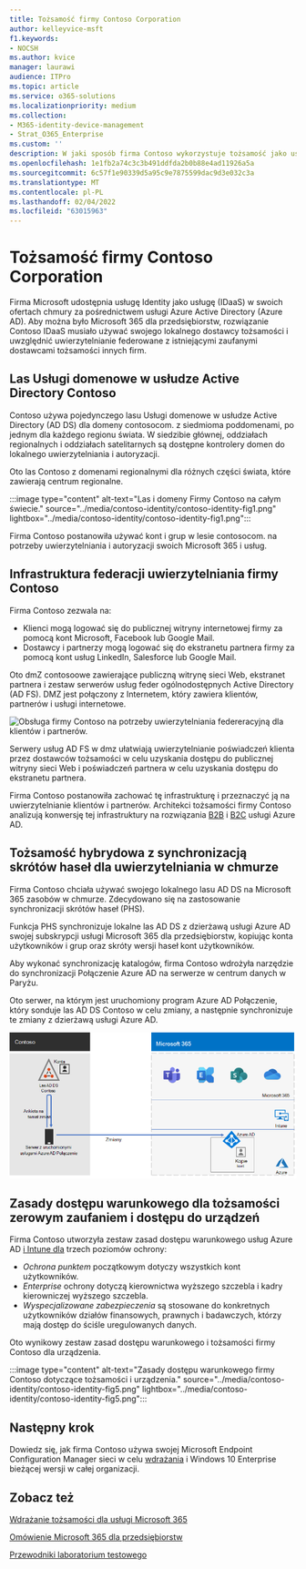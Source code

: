 ```yaml
---
title: Tożsamość firmy Contoso Corporation
author: kelleyvice-msft
f1.keywords:
- NOCSH
ms.author: kvice
manager: laurawi
audience: ITPro
ms.topic: article
ms.service: o365-solutions
ms.localizationpriority: medium
ms.collection:
- M365-identity-device-management
- Strat_O365_Enterprise
ms.custom: ''
description: W jaki sposób firma Contoso wykorzystuje tożsamość jako usługę (IDaaS) i udostępnia uwierzytelnianie w chmurze dla swoich pracowników oraz uwierzytelnianie federowane dla swoich partnerów i klientów.
ms.openlocfilehash: 1e1fb2a74c3c3b491ddfda2b0b88e4ad11926a5a
ms.sourcegitcommit: 6c57f1e90339d5a95c9e7875599dac9d3e032c3a
ms.translationtype: MT
ms.contentlocale: pl-PL
ms.lasthandoff: 02/04/2022
ms.locfileid: "63015963"
---
```

# <a name="identity-for-the-contoso-corporation"></a>Tożsamość firmy Contoso Corporation

Firma Microsoft udostępnia usługę Identity jako usługę (IDaaS) w swoich ofertach chmury za pośrednictwem usługi Azure Active Directory (Azure AD). Aby można było Microsoft 365 dla przedsiębiorstw, rozwiązanie Contoso IDaaS musiało używać swojego lokalnego dostawcy tożsamości i uwzględnić uwierzytelnianie federowane z istniejącymi zaufanymi dostawcami tożsamości innych firm.

## <a name="the-contoso-active-directory-domain-services-forest"></a>Las Usługi domenowe w usłudze Active Directory Contoso

Contoso używa pojedynczego lasu Usługi domenowe w usłudze Active Directory (AD DS) dla domeny contosocom\. z siedmioma poddomenami, po jednym dla każdego regionu świata. W siedzibie głównej, oddziałach regionalnych i oddziałach satelitarnych są dostępne kontrolery domen do lokalnego uwierzytelniania i autoryzacji.

Oto las Contoso z domenami regionalnymi dla różnych części świata, które zawierają centrum regionalne.

:::image type="content" alt-text="Las i domeny Firmy Contoso na całym świecie." source="../media/contoso-identity/contoso-identity-fig1.png" lightbox="../media/contoso-identity/contoso-identity-fig1.png":::
 
Firma Contoso postanowiła używać kont i grup w lesie contosocom\. na potrzeby uwierzytelniania i autoryzacji swoich Microsoft 365 i usług.

## <a name="the-contoso-federated-authentication-infrastructure"></a>Infrastruktura federacji uwierzytelniania firmy Contoso

Firma Contoso zezwala na:

- Klienci mogą logować się do publicznej witryny internetowej firmy za pomocą kont Microsoft, Facebook lub Google Mail.
- Dostawcy i partnerzy mogą logować się do ekstranetu partnera firmy za pomocą kont usług LinkedIn, Salesforce lub Google Mail.

Oto dmZ contosoowe zawierające publiczną witrynę sieci Web, ekstranet partnera i zestaw serwerów usług feder ogólnodostępnych Active Directory (AD FS). DMZ jest połączony z Internetem, który zawiera klientów, partnerów i usługi internetowe.

![Obsługa firmy Contoso na potrzeby uwierzytelniania federeracyjną dla klientów i partnerów.](../media/contoso-identity/contoso-identity-fig2.png)
 
Serwery usług AD FS w dmz ułatwiają uwierzytelnianie poświadczeń klienta przez dostawców tożsamości w celu uzyskania dostępu do publicznej witryny sieci Web i poświadczeń partnera w celu uzyskania dostępu do ekstranetu partnera.

Firma Contoso postanowiła zachować tę infrastrukturę i przeznaczyć ją na uwierzytelnianie klientów i partnerów. Architekci tożsamości firmy Contoso analizują konwersję tej infrastruktury na rozwiązania [B2B](/azure/active-directory/b2b/hybrid-organizations) i [B2C](/azure/active-directory-b2c/solution-articles) usługi Azure AD.

## <a name="hybrid-identity-with-password-hash-synchronization-for-cloud-based-authentication"></a>Tożsamość hybrydowa z synchronizacją skrótów haseł dla uwierzytelniania w chmurze

Firma Contoso chciała używać swojego lokalnego lasu AD DS na Microsoft 365 zasobów w chmurze. Zdecydowano się na zastosowanie synchronizacji skrótów haseł (PHS).

Funkcja PHS synchronizuje lokalne las AD DS z dzierżawą usługi Azure AD swojej subskrypcji usługi Microsoft 365 dla przedsiębiorstw, kopiując konta użytkowników i grup oraz skróty wersji haseł kont użytkowników.

Aby wykonać synchronizację katalogów, firma Contoso wdrożyła narzędzie do synchronizacji Połączenie Azure AD na serwerze w centrum danych w Paryżu.

Oto serwer, na którym jest uruchomiony program Azure AD Połączenie, który sonduje las AD DS Contoso w celu zmiany, a następnie synchronizuje te zmiany z dzierżawą usługi Azure AD.

![Infrastruktura synchronizacji katalogów PHS firmy Contoso.](../media/contoso-identity/contoso-identity-fig4.png)
 
## <a name="conditional-access-policies-for-zero-trust-identity-and-device-access"></a>Zasady dostępu warunkowego dla tożsamości zerowym zaufaniem i dostępu do urządzeń

Firma Contoso utworzyła zestaw zasad dostępu warunkowego usług Azure AD [i Intune dla](../security/office-365-security/identity-access-policies.md) trzech poziomów ochrony:

- *Ochrona punktem* początkowym dotyczy wszystkich kont użytkowników.
- *Enterprise* ochrony dotyczą kierownictwa wyższego szczebla i kadry kierowniczej wyższego szczebla.
- *Wyspecjalizowane zabezpieczenia* są stosowane do konkretnych użytkowników działów finansowych, prawnych i badawczych, którzy mają dostęp do ściśle uregulowanych danych.

Oto wynikowy zestaw zasad dostępu warunkowego i tożsamości firmy Contoso dla urządzenia.

:::image type="content" alt-text="Zasady dostępu warunkowego firmy Contoso dotyczące tożsamości i urządzenia." source="../media/contoso-identity/contoso-identity-fig5.png" lightbox="../media/contoso-identity/contoso-identity-fig5.png":::
 
## <a name="next-step"></a>Następny krok

Dowiedz się, jak firma Contoso używa swojej Microsoft Endpoint Configuration Manager sieci w celu [wdrażania](contoso-win10.md) i Windows 10 Enterprise bieżącej wersji w całej organizacji.

## <a name="see-also"></a>Zobacz też

[Wdrażanie tożsamości dla usługi Microsoft 365](deploy-identity-solution-overview.md)

[Omówienie Microsoft 365 dla przedsiębiorstw](microsoft-365-overview.md)

[Przewodniki laboratorium testowego](m365-enterprise-test-lab-guides.md)